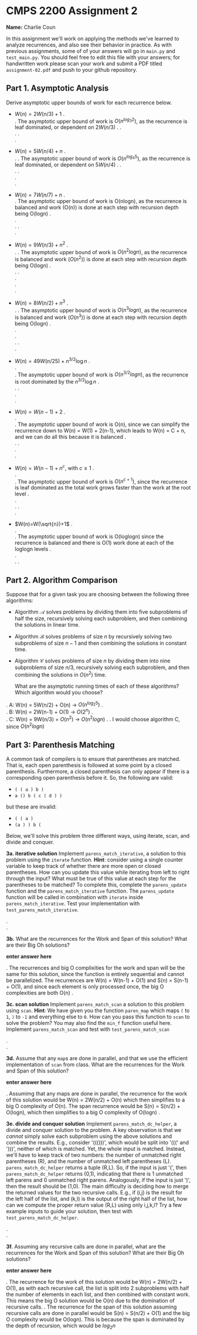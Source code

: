 # CMPS 2200 Assignment 2

**Name:** Charlie Coun

In this assignment we'll work on applying the methods we've learned to analyze recurrences, and also see their behavior
in practice. As with previous
assignments, some of of your answers will go in `main.py` and `test_main.py`. You
should feel free to edit this file with your answers; for handwritten
work please scan your work and submit a PDF titled `assignment-02.pdf`
and push to your github repository.


## Part 1. Asymptotic Analysis

Derive asymptotic upper bounds of work for each recurrence below.

* $W(n)=2W(n/3)+1$
.  
.  The asymptotic upper bound of work is $O(n^{log{_3}{2}})$, as the recurrence is leaf dominated, or dependent on $2W(n/3)$
. 
.  
. 
.  
. 
 
* $W(n)=5W(n/4)+n$
.  
.
.  The asymptotic upper bound of work is $O(n^{log{_4}{5}})$, as the recurrence is leaf dominated, or dependent on $5W(n/4)$
. 
.  
. 
.  
.  
. 

* $W(n)=7W(n/7)+n$
.  
. The asymptotic upper bound of work is O(nlogn), as the recurrence is balanced and work (O(n)) is done at each step with recursion depth being O(logn)
.  
.  
. 
.  
.

* $W(n)=9W(n/3)+n^2$
.  
.
. The asymptotic upper bound of work is $O(n^2logn)$, as the recurrence is balanced and work $(O(n^2))$ is done at each step with recursion depth being O(logn)
.  
. 
.  
.  
.  
.

* $W(n)=8W(n/2)+n^3$
.  
.
.  The asymptotic upper bound of work is $O(n^3logn)$, as the recurrence is balanced and work $(O(n^3))$ is done at each step with recursion depth being O(logn)
.  
.  
.  
. 
.  
. 


* $W(n)=49W(n/25)+n^{3/2}\log n$
.  
.  
. The asymptotic upper bound of work is $O(n^{3/2}logn)$, as the recurrence is root dominated by the $n^{3/2}\log n$
.  
. 
.  
.  
.  

* $W(n)=W(n-1)+2$
.  
.  
. The asymptotic upper bound of work is O(n), since we can simplify the recurrence down to W(n) = W(1) + 2(n-1), which leads to W(n) = C + n, and we can do all this because it is balanced
.  
. 
.  
.  
.  

* $W(n)= W(n-1)+n^c$, with $c\geq 1$
.  
.  
.  The asymptotic upper bound of work is $O(n^{c+1})$, since the recurrence is leaf dominated as the total work grows faster than the work at the root level
.  
.  
. 
.  
. 

* $W(n)=W(\sqrt{n})+1$
.  
.  
.  The asymptotic upper bound of work is O(loglogn) since the recurrence is balanced and there is O(1) work done at each of the loglogn levels
.  
.  
. 
. 


## Part 2. Algorithm Comparison

Suppose that for a given task you are choosing between the following three algorithms:

  * Algorithm $\mathcal{A}$ solves problems by dividing them into
      five subproblems of half the size, recursively solving each
      subproblem, and then combining the solutions in linear time.
    
  * Algorithm $\mathcal{B}$ solves problems of size $n$ by
      recursively solving two subproblems of size $n-1$ and then
      combining the solutions in constant time.
    
  * Algorithm $\mathcal{C}$ solves problems of size $n$ by dividing
      them into nine subproblems of size $n/3$, recursively solving
      each subproblem, and then combining the solutions in $O(n^2)$
      time.

    What are the asymptotic running times of each of these algorithms?
    Which algorithm would you choose?


.  A: W(n) = 5W(n/2) + O(n) -> $O(n^{log{_2}{5}})$
.  
.  B: W(n) = 2W(n-1) + O(1) -> $O(2^{n})$
.  
.  C: W(n) = 9W(n/3) + $O(n^2)$ -> $O(n^{2}logn)$
. 
. I would choose algorithm C, since $O(n^{2}logn)$



## Part 3: Parenthesis Matching

A common task of compilers is to ensure that parentheses are matched. That is, each open parenthesis is followed at some point by a closed parenthesis. Furthermore, a closed parenthesis can only appear if there is a corresponding open parenthesis before it. So, the following are valid:

- `( ( a ) b )`
- `a () b ( c ( d ) )`

but these are invalid:

- `( ( a )`
- `(a ) ) b (`

Below, we'll solve this problem three different ways, using iterate, scan, and divide and conquer.

**3a. iterative solution** Implement `parens_match_iterative`, a solution to this problem using the `iterate` function. **Hint**: consider using a single counter variable to keep track of whether there are more open or closed parentheses. How can you update this value while iterating from left to right through the input? What must be true of this value at each step for the parentheses to be matched? To complete this, complete the `parens_update` function and the `parens_match_iterative` function. The `parens_update` function will be called in combination with `iterate` inside `parens_match_iterative`. Test your implementation with `test_parens_match_iterative`.


.  
. 



**3b.** What are the recurrences for the Work and Span of this solution? What are their Big Oh solutions?

**enter answer here**

.  The recurrences and big O complixities for the work and span will be the same for this solution, since the function is entirely sequential and cannot be parallelized. The recurrences are W(n) = W(n-1) + O(1) and S(n) = S(n-1) + O(1), and since each element is only processed once, the big O complexities are both O(n)
. 



**3c. scan solution** Implement `parens_match_scan` a solution to this problem using `scan`. **Hint**: We have given you the function `paren_map` which maps `(` to `1`, `)` to `-1` and everything else to `0`. How can you pass this function to `scan` to solve the problem? You may also find the `min_f` function useful here. Implement `parens_match_scan` and test with `test_parens_match_scan`

.  
. 



**3d.** Assume that any `map`s are done in parallel, and that we use the efficient implementation of `scan` from class. What are the recurrences for the Work and Span of this solution? 

**enter answer here**

.  Assumimg that any maps are done in parallel, the recurrence for the work of this solution would be W(n) = 2W(n/2) + O(n) which then simplifies to a big O complexity of O(n). The span recurrence would be S(n) = S(n/2) + O(logn), which then simplifies to a big O complexity of O(logn)
.  




**3e. divide and conquer solution** Implement `parens_match_dc_helper`, a divide and conquer solution to the problem. A key observation is that we *cannot* simply solve each subproblem using the above solutions and combine the results. E.g., consider '((()))', which would be split into '(((' and ')))', neither of which is matched. Yet, the whole input is matched. Instead, we'll have to keep track of two numbers: the number of unmatched right parentheses (R), and the number of unmatched left parentheses (L). `parens_match_dc_helper` returns a tuple (R,L). So, if the input is just '(', then `parens_match_dc_helper` returns (0,1), indicating that there is 1 unmatched left parens and 0 unmatched right parens. Analogously, if the input is just ')', then the result should be (1,0). The main difficulty is deciding how to merge the returned values for the two recursive calls. E.g., if (i,j) is the result for the left half of the list, and (k,l) is the output of the right half of the list, how can we compute the proper return value (R,L) using only i,j,k,l? Try a few example inputs to guide your solution, then test with `test_parens_match_dc_helper`.



.  
. 





**3f.** Assuming any recursive calls are done in parallel, what are the recurrences for the Work and Span of this solution? What are their Big Oh solutions?

**enter answer here**

.  The recurrence for the work of this solution would be W(n) = 2W(n/2) + O(1), as with each recursive call, the list is split into 2 subproblems with half the number of elements in each list, and then combined with constant work. This means the big O solution would be O(n) due to the domination of recursive calls. 
. The recurrence for the span of this solution assuming recursive calls are done in parallel would be S(n) = S(n/2) + O(1) and the big O complexity would be O(logn). This is because the span is dominated by the depth of recursion, which would be $log{_2}{n}$


 
 


